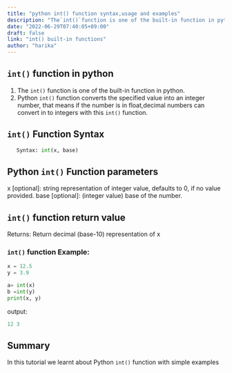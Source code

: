 ```yaml
---
title: "python int() function syntax,usage and examples"
description: "The`int()`function is one of the built-in function in python."
date: "2022-06-29T07:40:05+09:00"
draft: false
link: "int() built-in functions"
author: "harika"
---
```


## `int()` function in python

1. The `int()` function is one of the built-in function in python.
2. Python `int()` function converts the specified value into an integer number, that means if the number is in float,decimal numbers can convert in to integers with this `int()` function.

## `int()` Function Syntax 

```python
   Syntax: int(x, base)
```
## Python `int()` Function parameters

x [optional]: string representation of integer value, defaults to 0, if no value provided.
base [optional]: (integer value) base of the number.

## `int()` function return value

Returns: Return decimal (base-10) representation of x

### `int()` function Example:

```python
x = 12.5
y = 3.9

a= int(x)
b =int(y)
print(x, y)
```
output:

```python
12 3
```
## Summary
In this tutorial we learnt about Python `int()` function with simple examples
